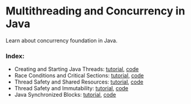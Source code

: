 # Multithreading and Concurrency in Java
Learn about concurrency foundation in Java.

### Index:
* Creating and Starting Java Threads:
[tutorial](http://tutorials.jenkov.com/java-concurrency/creating-and-starting-threads.html),
[code](../master/StartThread/src/com/ivanmagda)
* Race Conditions and Critical Sections:
[tutorial](http://tutorials.jenkov.com/java-concurrency/race-conditions-and-critical-sections.html),
[code](../master/RaceConditions/src/com/ivanmagda)
* Thread Safety and Shared Resources:
[tutorial](http://tutorials.jenkov.com/java-concurrency/thread-safety.html),
[code](../master/ThreadSafety-SharedResources/src/com/ivanmagda)
* Thread Safety and Immutability:
[tutorial](http://tutorials.jenkov.com/java-concurrency/thread-safety-and-immutability.html),
[code](../master/ThreadSafety-immutability/src/com/ivanmagda)
* Java Synchronized Blocks:
[tutorial](http://tutorials.jenkov.com/java-concurrency/synchronized.html),
[code](../master/SynchronizedBlocks/src/com/ivanmagda)
